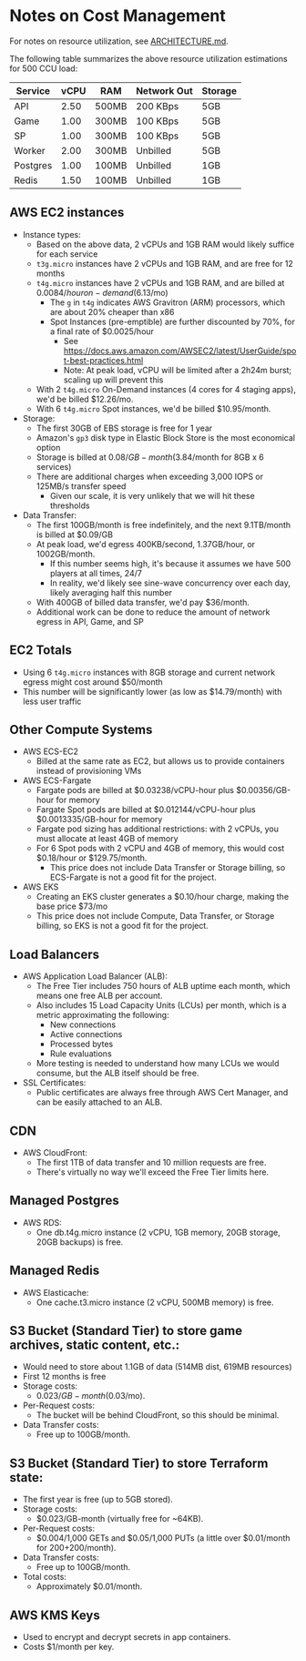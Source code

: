 # Notes on Cost Management

For notes on resource utilization, see [ARCHITECTURE.md](../ARCHITECTURE.md#resource-utilization).

The following table summarizes the above resource utilization estimations for 500 CCU load:

| Service  | vCPU | RAM   | Network Out | Storage |
|----------|------|-------|-------------|---------|
| API      | 2.50 | 500MB | 200 KBps    | 5GB     |
| Game     | 1.00 | 300MB | 100 KBps    | 5GB     |
| SP       | 1.00 | 300MB | 100 KBps    | 5GB     |
| Worker   | 2.00 | 300MB | Unbilled    | 5GB     |
| Postgres | 1.00 | 100MB | Unbilled    | 1GB     |
| Redis    | 1.50 | 100MB | Unbilled    | 1GB     |

## AWS EC2 instances

- Instance types:
	- Based on the above data, 2 vCPUs and 1GB RAM would likely suffice for each service
	- `t3g.micro` instances have 2 vCPUs and 1GB RAM, and are free for 12 months
	- `t4g.micro` instances have 2 vCPUs and 1GB RAM, and are billed at $0.0084/hour on-demand ($6.13/mo)
		- The `g` in `t4g` indicates AWS Gravitron (ARM) processors, which are about 20% cheaper than x86
		- Spot Instances (pre-emptible) are further discounted by 70%, for a final rate of $0.0025/hour
			- See https://docs.aws.amazon.com/AWSEC2/latest/UserGuide/spot-best-practices.html
			- Note: At peak load, vCPU will be limited after a 2h24m burst; scaling up will prevent this
	- With 2 `t4g.micro` On-Demand instances (4 cores for 4 staging apps), we'd be billed $12.26/mo.
	- With 6 `t4g.micro` Spot instances, we'd be billed $10.95/month.
- Storage:
	- The first 30GB of EBS storage is free for 1 year
	- Amazon's `gp3` disk type in Elastic Block Store is the most economical option
	- Storage is billed at $0.08/GB-month ($3.84/month for 8GB x 6 services)
	- There are additional charges when exceeding 3,000 IOPS or 125MB/s transfer speed
		- Given our scale, it is very unlikely that we will hit these thresholds
- Data Transfer:
	- The first 100GB/month is free indefinitely, and the next 9.1TB/month is billed at $0.09/GB
	- At peak load, we'd egress 400KB/second, 1.37GB/hour, or 1002GB/month.
		- If this number seems high, it's because it assumes we have 500 players at all times, 24/7
		- In reality, we'd likely see sine-wave concurrency over each day, likely averaging half this number
	- With 400GB of billed data transfer, we'd pay $36/month.
	- Additional work can be done to reduce the amount of network egress in API, Game, and SP

## EC2 Totals

- Using 6 `t4g.micro` instances with 8GB storage and current network egress might cost around $50/month
- This number will be significantly lower (as low as $14.79/month) with less user traffic

## Other Compute Systems

- AWS ECS-EC2
	- Billed at the same rate as EC2, but allows us to provide containers instead of provisioning VMs
- AWS ECS-Fargate
	- Fargate pods are billed at $0.03238/vCPU-hour plus $0.00356/GB-hour for memory
	- Fargate Spot pods are billed at $0.012144/vCPU-hour plus $0.0013335/GB-hour for memory
	- Fargate pod sizing has additional restrictions: with 2 vCPUs, you must allocate at least 4GB of memory
	- For 6 Spot pods with 2 vCPU and 4GB of memory, this would cost $0.18/hour or $129.75/month.
		- This price does not include Data Transfer or Storage billing, so ECS-Fargate is not a good fit for the project.
- AWS EKS
	- Creating an EKS cluster generates a $0.10/hour charge, making the base price $73/mo
	- This price does not include Compute, Data Transfer, or Storage billing, so EKS is not a good fit for the project.

## Load Balancers

- AWS Application Load Balancer (ALB):
	- The Free Tier includes 750 hours of ALB uptime each month, which means one free ALB per account.
	- Also includes 15 Load Capacity Units (LCUs) per month, which is a metric approximating the following:
		- New connections
		- Active connections
		- Processed bytes
		- Rule evaluations
	- More testing is needed to understand how many LCUs we would consume, but the ALB itself should be free.
- SSL Certificates:
	- Public certificates are always free through AWS Cert Manager, and can be easily attached to an ALB.

## CDN

- AWS CloudFront:
	- The first 1TB of data transfer and 10 million requests are free.
	- There's virtually no way we'll exceed the Free Tier limits here.

## Managed Postgres

- AWS RDS:
	- One db.t4g.micro instance (2 vCPU, 1GB memory, 20GB storage, 20GB backups) is free.

## Managed Redis

- AWS Elasticache:
	- One cache.t3.micro instance (2 vCPU, 500MB memory) is free.

## S3 Bucket (Standard Tier) to store game archives, static content, etc.:

- Would need to store about 1.1GB of data (514MB dist, 619MB resources)
- First 12 months is free
- Storage costs:
	- $0.023/GB-month ($0.03/mo).
- Per-Request costs:
	- The bucket will be behind CloudFront, so this should be minimal.
- Data Transfer costs:
	- Free up to 100GB/month.

## S3 Bucket (Standard Tier) to store Terraform state:

- The first year is free (up to 5GB stored).
- Storage costs:
	- $0.023/GB-month (virtually free for ~64KB).
- Per-Request costs:
	- $0.004/1,000 GETs and $0.05/1,000 PUTs (a little over $0.01/month for 200+200/month).
- Data Transfer costs:
	- Free up to 100GB/month.
- Total costs:
	- Approximately $0.01/month.

## AWS KMS Keys

- Used to encrypt and decrypt secrets in app containers.
- Costs $1/month per key.
